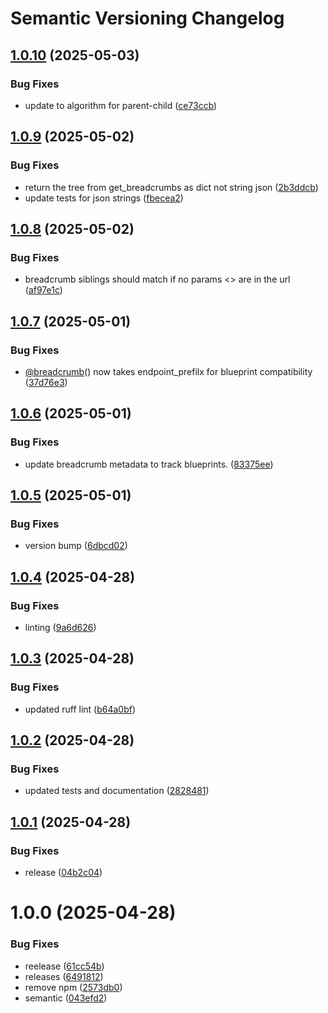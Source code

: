 # Semantic Versioning Changelog

## [1.0.10](https://github.com/ijack-technologies/flask-breadcrumb/compare/v1.0.9...v1.0.10) (2025-05-03)


### Bug Fixes

* update to algorithm for parent-child ([ce73ccb](https://github.com/ijack-technologies/flask-breadcrumb/commit/ce73ccb787f0795a479543b6ede472d82505e6a2))

## [1.0.9](https://github.com/ijack-technologies/flask-breadcrumb/compare/v1.0.8...v1.0.9) (2025-05-02)


### Bug Fixes

* return the tree from get_breadcrumbs as dict not string json ([2b3ddcb](https://github.com/ijack-technologies/flask-breadcrumb/commit/2b3ddcb70263d277d04a5d90542dbf273b43b487))
* update tests for json strings ([fbecea2](https://github.com/ijack-technologies/flask-breadcrumb/commit/fbecea2a309dacadcaac8d513e3bc83c5fac31d9))

## [1.0.8](https://github.com/ijack-technologies/flask-breadcrumb/compare/v1.0.7...v1.0.8) (2025-05-02)


### Bug Fixes

* breadcrumb siblings should match if no params <> are in the url ([af97e1c](https://github.com/ijack-technologies/flask-breadcrumb/commit/af97e1cb5236b64697a83a39d0e5f04afcce5d57))

## [1.0.7](https://github.com/ijack-technologies/flask-breadcrumb/compare/v1.0.6...v1.0.7) (2025-05-01)


### Bug Fixes

* [@breadcrumb](https://github.com/breadcrumb)() now takes endpoint_prefilx for blueprint compatibility ([37d76e3](https://github.com/ijack-technologies/flask-breadcrumb/commit/37d76e303aed8de160bb2baf68c595d45e811f6e))

## [1.0.6](https://github.com/ijack-technologies/flask-breadcrumb/compare/v1.0.5...v1.0.6) (2025-05-01)


### Bug Fixes

* update breadcrumb metadata to track blueprints. ([83375ee](https://github.com/ijack-technologies/flask-breadcrumb/commit/83375eedbfdb7bf77bf46fa128e2c44b6789a4a1))

## [1.0.5](https://github.com/ijack-technologies/flask-breadcrumb/compare/v1.0.4...v1.0.5) (2025-05-01)


### Bug Fixes

* version bump ([6dbcd02](https://github.com/ijack-technologies/flask-breadcrumb/commit/6dbcd02129c4c213e709b15663c9b041db1d250c))

## [1.0.4](https://github.com/ijack-technologies/flask-breadcrumb/compare/v1.0.3...v1.0.4) (2025-04-28)


### Bug Fixes

* linting ([9a6d626](https://github.com/ijack-technologies/flask-breadcrumb/commit/9a6d62618ccaf17a1045760330efd6a27f222d9a))

## [1.0.3](https://github.com/ijack-technologies/flask-breadcrumb/compare/v1.0.2...v1.0.3) (2025-04-28)


### Bug Fixes

* updated ruff lint ([b64a0bf](https://github.com/ijack-technologies/flask-breadcrumb/commit/b64a0bf6acbfb35e524ebbf2d93ca3ff12a9a6d1))

## [1.0.2](https://github.com/ijack-technologies/flask-breadcrumb/compare/v1.0.1...v1.0.2) (2025-04-28)


### Bug Fixes

* updated tests and documentation ([2828481](https://github.com/ijack-technologies/flask-breadcrumb/commit/2828481868c2f104570c3abf0dbe2a07c0c08d3d))

## [1.0.1](https://github.com/ijack-technologies/flask-breadcrumb/compare/v1.0.0...v1.0.1) (2025-04-28)


### Bug Fixes

* release ([04b2c04](https://github.com/ijack-technologies/flask-breadcrumb/commit/04b2c043d4cfa030d1139b8e80d442b0abb98a74))

# 1.0.0 (2025-04-28)


### Bug Fixes

* reelease ([61cc54b](https://github.com/ijack-technologies/flask-breadcrumb/commit/61cc54b7878aae77fcbba0c7ef9aa475d5527c6d))
* releases ([6491812](https://github.com/ijack-technologies/flask-breadcrumb/commit/649181236d4e2848127a4d166293e7d4194915a7))
* remove npm ([2573db0](https://github.com/ijack-technologies/flask-breadcrumb/commit/2573db08d2242445ca5b3572244e26d99630ae62))
* semantic ([043efd2](https://github.com/ijack-technologies/flask-breadcrumb/commit/043efd2d4a34b369b771e3bb1e1a1f86d260da60))
